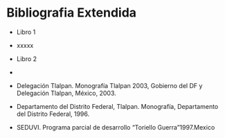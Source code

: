 # Bibliografia Extendida
* Libro 1 
* xxxxx

* Libro 2
* 
*	Delegación Tlalpan. Monografía Tlalpan 2003, Gobierno del DF y Delegación Tlalpan, México, 2003.
  
*	Departamento del Distrito Federal, Tlalpan. Monografía, Departamento del Distrito Federal, 1996.
  
*	SEDUVI. Programa parcial de desarrollo “Toriello Guerra”1997.Mexico

